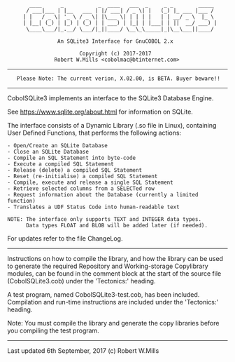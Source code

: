            ____      _           _  ____   ___  _     _ _        _____
          / ___|___ | |__   ___ | |/ ___| / _ \| |   (_) |_ ___ |___ /
         | |   / _ \| '_ \ / _ \| |\___ \| | | | |   | | __/ _ \  |_ \
         | |__| (_) | |_) | (_) | | ___) | |_| | |___| | ||  __/ ___) |
          \____\___/|_.__/ \___/|_||____/ \__\_\_____|_|\__\___||____/

                    An SQLite3 Interface for GnuCOBOL 2.x

                           Copyright (c) 2017-2017
                   Robert W.Mills <cobolmac@btinternet.com>
--------------------------------------------------------------------------------
       Please Note: The current verion, X.02.00, is BETA. Buyer beware!!
--------------------------------------------------------------------------------

CobolSQLite3 implements an interface to the SQLite3 Database Engine.

See <https://www.sqlite.org/about.html> for information on SQLite.

The interface consists of a Dynamic Library (.so file in Linux), containing User
Defined Functions, that performs the following actions:

    - Open/Create an SQLite Database
    - Close an SQLite Database
    - Compile an SQL Statement into byte-code
    - Execute a compiled SQL Statement
    - Release (delete) a compiled SQL Statement
    - Reset (re-initialise) a compiled SQL Statement
    - Compile, execute and release a single SQL Statement
    - Retrieve selected columns from a SELECTed row
    - Request information about the Database (currently a limited function)
    - Translates a UDF Status Code into human-readable text

    NOTE: The interface only supports TEXT and INTEGER data types.
          Data types FLOAT and BLOB will be added later (if needed).

For updates refer to the file ChangeLog.

--------------------------------------------------------------------------------

Instructions on how to compile the library, and how the library can be used to
generate the required Repository and Working-storage Copylibrary modules, can be
found in the comment block at the start of the source file (CobolSQLite3.cob)
under the 'Tectonics:' heading.

A test program, named CobolSQLite3-test.cob, has been included. Compilation and
run-time instructions are included under the 'Tectonics:' heading.

Note: You must compile the library and generate the copy libraries before you
      compiling the test program.

--------------------------------------------------------------------------------
Last updated 6th September, 2017 (c) Robert W.Mills
